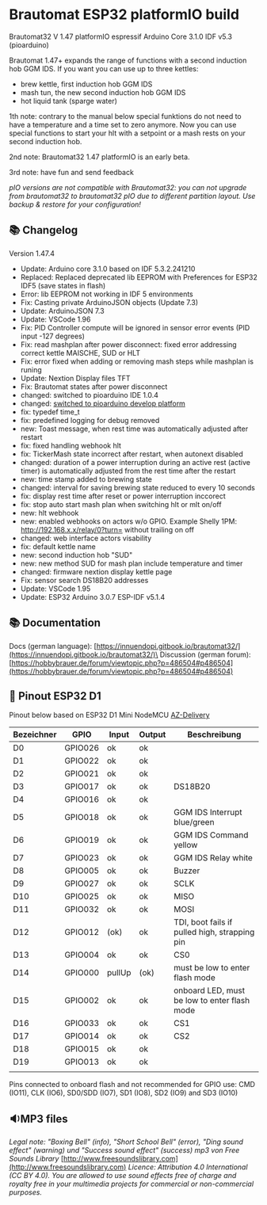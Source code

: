 # Brautomat ESP32 platformIO build

Brautomat32 V 1.47 platformIO espressif Arduino Core 3.1.0 IDF v5.3 (pioarduino)

Brautomat 1.47+ expands the range of functions with a second induction hob GGM IDS. If you want you can use up to three kettles:

- brew kettle, first induction hob GGM IDS
- mash tun, the new second induction hob GGM IDS
- hot liquid tank (sparge water)

1th note: contrary to the manual below special funktions do not need to have a temperature and a time set to zero anymore. Now you can use special functions to start your hlt with a setpoint or a mash rests on your second induction hob.

2nd note: Brautomat32 1.47 platformIO is an early beta.

3rd note: have fun and send feedback

_pIO versions are not compatible with Brautomat32: you can not upgrade from brautomat32 to brautomat32 pIO due to different partition layout. Use backup & restore for your configuration!_

## 📚 Changelog

Version 1.47.4

- Update:       Arduino core 3.1.0 based on IDF 5.3.2.241210
- Replaced:     Replaced deprecated lib EEPROM with Preferences for ESP32 IDF5 (save states in flash)
- Error:        lib EEPROM not working in IDF 5 environments
- Fix:          Casting private ArduinoJSON objects (Update 7.3)
- Update:       ArduinoJSON 7.3
- Update:       VSCode 1.96
- Fix:          PID Controller compute will be ignored in sensor error events (PID input -127 degrees)
- Fix:          read mashplan after power disconnect: fixed error addressing correct kettle MAISCHE, SUD or HLT
- Fix:          error fixed when adding or removing mash steps while mashplan is runing
- Update:       Nextion Display files TFT
- Fix:          Brautomat states after power disconnect
- changed:      switched to pioarduino IDE 1.0.4
- changed:      [switched to pioarduino develop platform](https://github.com/pioarduino/platform-espressif32.git#develop)
- fix:          typedef time_t
- fix:          predefined logging for debug removed
- new:          Toast message, when rest time was automatically adjusted after restart
- fix:          fixed handling webhook hlt
- fix:          TickerMash state incorrect after restart, when autonext disabled
- changed:      duration of a power interruption during an active rest (active timer) is automatically adjusted from the rest time after the restart
- new:          time stamp added to brewing state
- changed:      interval for saving brewing state reduced to every 10 seconds
- fix:          display rest time after reset or power interruption inccorect
- fix:          stop auto start  mash plan when switching hlt or mlt on/off
- new:          hlt webhook
- new:          enabled webhooks on actors w/o GPIO. Example Shelly 1PM: <http://192.168.x.x/relay/0?turn=> without trailing on off
- changed:      web interface actors visability
- fix:          default kettle name
- new:          second induction hob "SUD"
- new:          new method SUD for mash plan include temperature and timer
- changed:      firmware nextion display kettle page
- Fix:          sensor search DS18B20 addresses
- Update:       VSCode 1.95
- Update:       ESP32 Arduino 3.0.7 ESP-IDF v5.1.4

## 📚 Documentation

Docs (german language): [https://innuendopi.gitbook.io/brautomat32/](https://innuendopi.gitbook.io/brautomat32/)\
Discussion (german forum): [https://hobbybrauer.de/forum/viewtopic.php?p=486504#p486504](https://hobbybrauer.de/forum/viewtopic.php?p=486504#p486504)

## 📘 Pinout ESP32 D1

Pinout below based on ESP32 D1 Mini NodeMCU [AZ-Delivery](https://www.az-delivery.de/products/esp32-d1-mini)

| Bezeichner | GPIO    | Input  | Output | Beschreibung                                  |
| ---------- | ------- | ------ | ------ | --------------------------------------------- |
| D0         | GPIO026 | ok     | ok     |                                               |
| D1         | GPIO022 | ok     | ok     |                                               |
| D2         | GPIO021 | ok     | ok     |                                               |
| D3         | GPIO017 | ok     | ok     | DS18B20                                       |
| D4         | GPIO016 | ok     | ok     |                                               |
| D5         | GPIO018 | ok     | ok     | GGM IDS Interrupt blue/green                  |
| D6         | GPIO019 | ok     | ok     | GGM IDS Command yellow                        |
| D7         | GPIO023 | ok     | ok     | GGM IDS Relay white                           |
| D8         | GPIO005 | ok     | ok     | Buzzer                                        |
| D9         | GPIO027 | ok     | ok     | SCLK                                          |
| D10        | GPIO025 | ok     | ok     | MISO                                          |
| D11        | GPIO032 | ok     | ok     | MOSI                                          |
| D12        | GPIO012 | (ok)   | ok     | TDI, boot fails if pulled high, strapping pin |
| D13        | GPIO004 | ok     | ok     | CS0                                           |
| D14        | GPIO000 | pullUp | (ok)   | must be low to enter flash mode               |
| D15        | GPIO002 | ok     | ok     | onboard LED, must be low to enter flash mode  |
| D16        | GPIO033 | ok     | ok     | CS1                                           |
| D17        | GPIO014 | ok     | ok     | CS2                                           |
| D18        | GPIO015 | ok     | ok     |                                               |
| D19        | GPIO013 | ok     | ok     |                                               |
||||||

Pins connected to onboard flash and not recommended for GPIO use: CMD (IO11), CLK (IO6), SD0/SDD (IO7), SD1 (IO8), SD2 (IO9) and SD3 (IO10)

## 🔉MP3 files

_Legal note: "Boxing Bell" (info), "Short School Bell" (error), "Ding sound effect" (warning) und "Success sound effect" (success) mp3 von Free Sounds Library_ [http://www.freesoundslibrary.com](http://www.freesoundslibrary.com) _Licence: Attribution 4.0 International (CC BY 4.0). You are allowed to use sound effects free of charge and royalty free in your multimedia projects for commercial or non-commercial purposes._
